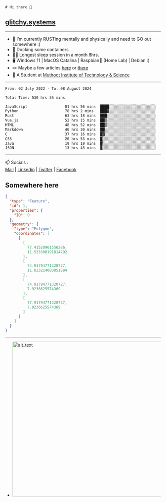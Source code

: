 ```
# Hi there 👋
```
## [glitchy.systems](https://glitchy.systems)
---

- 🌱 I’m currently RUSTing mentally and physically and need to GO out somewhere :)
- 🐋 Docking some containers
- 😶‍🌫️ Longest sleep session in a month 8hrs.
- 🖥️ Windows 11 | MacOS Catalina | Raspbian🥧 (Home Lab) | Debian :)
- ✏️ Maybe a few articles [here](https://medium.com/@advaithnarayanan8) or [there](https://medium.com/@advaithnarayanan8)
- 📑 A Student at [Muthoot Institute of Technology & Science](https://mgmits.ac.in/)



---

<!--START_SECTION:waka-->

```txt
From: 02 July 2022 - To: 08 August 2024

Total Time: 530 hrs 36 mins

JavaScript                 81 hrs 56 mins  ████░░░░░░░░░░░░░░░░░░░░░   15.44 %
Python                     78 hrs 2 mins   ███▓░░░░░░░░░░░░░░░░░░░░░   14.71 %
Rust                       63 hrs 18 mins  ███░░░░░░░░░░░░░░░░░░░░░░   11.93 %
Vue.js                     52 hrs 15 mins  ██▒░░░░░░░░░░░░░░░░░░░░░░   09.85 %
HTML                       48 hrs 52 mins  ██▒░░░░░░░░░░░░░░░░░░░░░░   09.21 %
Markdown                   40 hrs 30 mins  ██░░░░░░░░░░░░░░░░░░░░░░░   07.63 %
C                          37 hrs 16 mins  █▓░░░░░░░░░░░░░░░░░░░░░░░   07.02 %
CSS                        20 hrs 53 mins  █░░░░░░░░░░░░░░░░░░░░░░░░   03.94 %
Java                       19 hrs 19 mins  █░░░░░░░░░░░░░░░░░░░░░░░░   03.64 %
JSON                       13 hrs 43 mins  ▓░░░░░░░░░░░░░░░░░░░░░░░░   02.59 %
```

<!--END_SECTION:waka-->

---

📫 Socials :<br>
[Mail](mailto:advaith@glitchy.systems) | [Linkedin](https://www.linkedin.com/in/advaith-narayanan-a72152214/) | [Twitter](https://twitter.com/advaithnarayan) | [Facebook](https://screenmessage.com/qinq)

## Somewhere here

```geojson
{
  "type": "Feature",
  "id": 1,
  "properties": {
    "ID": 0
  },
  "geometry": {
    "type": "Polygon",
    "coordinates": [
      [
        [
          77.41528961556286,
          11.533300191814792
        ],
        [
          74.91794771320727,
          11.823214080851884
        ],
        [
          74.91794771320727,
          7.9236625574369
        ],
        [
          77.91794771320727,
          7.9236625574369
        ]
      ]
    ]
  }
}
```


--- 
- [<img alt="alt_text" width="500px" src="https://valid.x86.fr/cache/banner/xv24bv-6.png" />](https://valid.x86.fr/xv24bv)


